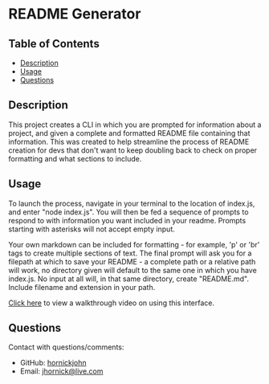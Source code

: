 # README Generator

## Table of Contents
  
* [Description](#description)
* [Usage](#usage)
* [Questions](#questions)

## Description

This project creates a CLI in which you are prompted for information about a project, and given a complete and formatted README file containing that information. This was created to help streamline the process of README creation for devs that don't want to keep doubling back to check on proper formatting and what sections to include.

## Usage

<p>To launch the process, navigate in your terminal to the location of index.js, and enter "node index.js". You will then be fed a sequence of prompts to respond to with information you want included in your readme. Prompts starting with asterisks will not accept empty input.</p><p>Your own markdown can be included for formatting - for example, 'p' or 'br' tags to create multiple sections of text. The final prompt will ask you for a filepath at which to save your README - a complete path or a relative path will work, no directory given will default to the same one in which you have index.js. No input at all will, in that same directory, create "README.md". Include filename and extension in your path.</p>

[Click here](https://drive.google.com/file/d/1Vun_P7B2Fxwu6cuoCCrPCTnI7fhrahQ_/view?usp=sharing) to view a walkthrough video on using this interface.

## Questions

Contact with questions/comments:
* GitHub: [hornickjohn](https://github.com/hornickjohn)
* Email: jhornick@live.com
    
